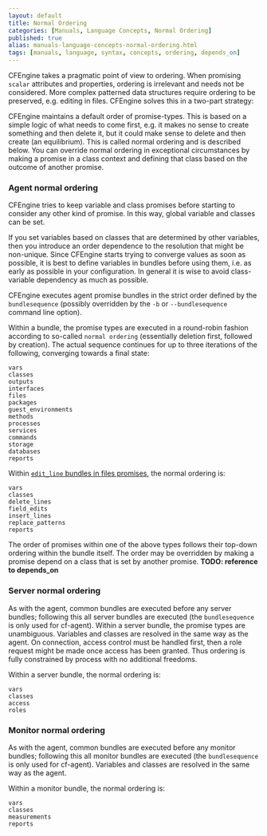 ```yaml
---
layout: default
title: Normal Ordering
categories: [Manuals, Language Concepts, Normal Ordering]
published: true
alias: manuals-language-concepts-normal-ordering.html
tags: [manuals, language, syntax, concepts, ordering, depends_on]
---
```


CFEngine takes a pragmatic point of view to ordering. When promising `scalar` 
attributes and properties, ordering is irrelevant and needs not be considered. 
More complex patterned data structures require ordering to be preserved, e.g. 
editing in files. CFEngine solves this in a two-part strategy:

CFEngine maintains a default order of promise-types. This is based on a simple 
logic of what needs to come first, e.g. it makes no sense to create something 
and then delete it, but it could make sense to delete and then create (an 
equilibrium). This is called normal ordering and is described below.
You can override normal ordering in exceptional circumstances by making a 
promise in a class context and defining that class based on the outcome of 
another promise.

### Agent normal ordering

CFEngine tries to keep variable and class promises before starting to consider 
any other kind of promise. In this way, global variable and classes can be set.

If you set variables based on classes that are determined by other variables, 
then you introduce an order dependence to the resolution that might be 
non-unique. Since CFEngine starts trying to converge values as soon as 
possible, it is best to define variables in bundles before using them, i.e. as 
early as possible in your configuration. In general it is wise to avoid 
class-variable dependency as much as possible.

CFEngine executes agent promise bundles in the strict order defined by the 
`bundlesequence` (possibly overridden by the `-b` or `--bundlesequence` 
command line option).

Within a bundle, the promise types are executed in a round-robin fashion 
according to so-called `normal ordering` (essentially deletion first, followed 
by creation). The actual sequence continues for up to three iterations of the 
following, converging towards a final state:

    vars
    classes
    outputs
    interfaces
    files
    packages
    guest_environments
    methods
    processes
    services
    commands
    storage
    databases
    reports

Within [`edit_line` bundles in files promises](reference-bundles-for-agent-files.html),
the normal ordering is:

    vars
    classes
    delete_lines
    field_edits
    insert_lines
    replace_patterns
    reports

The order of promises within one of the above types follows their top-down 
ordering within the bundle itself. The order may be overridden by making a 
promise depend on a class that is set by another promise. **TODO: reference to depends_on**

### Server normal ordering

As with the agent, common bundles are executed before any server bundles; 
following this all server bundles are executed (the `bundlesequence` is only 
used for cf-agent). Within a server bundle, the promise types are unambiguous. 
Variables and classes are resolved in the same way as the agent. On 
connection, access control must be handled first, then a role request might be 
made once access has been granted. Thus ordering is fully constrained by 
process with no additional freedoms.

Within a server bundle, the normal ordering is:

    vars
    classes
    access
    roles

### Monitor normal ordering

As with the agent, common bundles are executed before any monitor bundles; 
following this all monitor bundles are executed (the `bundlesequence` is only 
used for cf-agent). Variables and classes are resolved in the same way as the 
agent.

Within a monitor bundle, the normal ordering is:

    vars
    classes
    measurements
    reports

<!---
### Knowledge normal ordering

As with the agent, common bundles are executed before any knowledge bundles; following this all knowledge bundles are executed (the bundlesequence is only used for cf-agent). Variables and classes are resolved in the same way as the agent.

Within a knowledge bundle, the normal ordering is:

    vars
    classes
    topics
    occurrences
    inferences
    reports
-->

